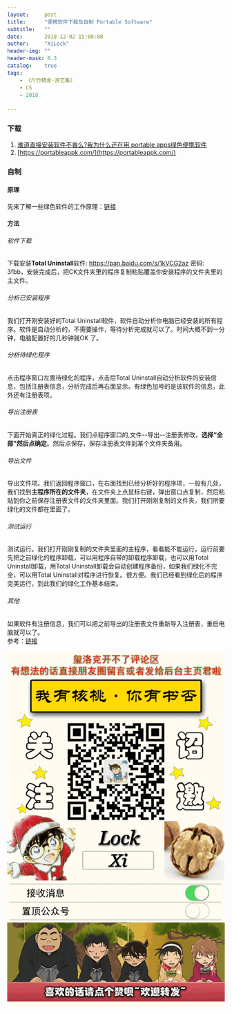 ```yaml
---
layout:     post
title:      "便携软件下载及自制 Portable Software"
subtitle:   ""
date:       2018-12-02 15:00:00
author:     "XiLock"
header-img: ""
header-mask: 0.3
catalog:    true
tags:
    - 《斤竹精舍·游艺集》
    - CS
    - 2018

---
```


### 下载
1. [难道直接安装软件不香么?我为什么还在用 portable apps绿色便携软件](https://zhuanlan.zhihu.com/p/158241303)
1. [https://portableappk.com/](https://portableappk.com/)


### 自制

#### 原理

先来了解一些绿色软件的工作原理：[链接](https://www.jianshu.com/p/1fcd663319a8)  

#### 方法
###### 软件下载
下载安装**Total Uninstall**软件: https://pan.baidu.com/s/1kVCG2az 密码: 3fbb，安装完成后，把CK文件夹里的程序复制粘贴覆盖你安装程序的文件夹里的主文件。
###### 分析已安装程序
我们打开刚安装好的Total Uninstall软件，软件自动分析你电脑已经安装的所有程序。软件是自动分析的，不需要操作，等待分析完成就可以了。时间大概不到一分钟，电脑配置好的几秒钟就OK 了。
###### 分析待绿化程序
点击程序窗口左面待绿化的程序，点击后Total Uninstall自动分析软件的安装信息，包括注册表信息，分析完成后再右面显示。有绿色加号的是该软件的信息，此外还有注册表项。
###### 导出注册表
下面开始真正的绿化过程。我们点程序窗口的,文件--导出--注册表修改，**选择“全部”然后点确定**。然后点保存，保存注册表文件到某个文件夹备用。
###### 导出文件
导出文件项。我们返回程序窗口，在右面找到已经分析好的程序项，一般有几处，我们找到**主程序所在的文件夹**，在文件夹上点鼠标右键，弹出窗口点复制，然后粘贴到你之前保存注册表文件的文件夹里面。我们打开刚刚复制的文件夹，我们所要绿化的文件都在里面了。
###### 测试运行
测试运行。我们打开刚刚复制的文件夹里面的主程序，看看能不能运行，运行前要先把之前绿化的程序卸载，可以用程序自带的卸载程序卸载，也可以用Total Uninstall卸载，用Total Uninstall卸载会自动创建程序备份，如果我们绿化不完全，可以用Total Uninstall对程序进行恢复。很方便。我们已经看到绿化后的程序完美运行，到此我们的绿化工作基本结束。
###### 其他
如果软件有注册信息，我们可以把之前导出的注册表文件重新导入注册表，重启电脑就可以了。  
参考：[链接](https://jingyan.baidu.com/article/1709ad807819a14635c4f043.html)  

![](/img/wc-tail.GIF)
